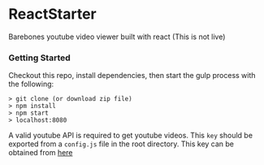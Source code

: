 # ReactStarter

Barebones youtube video viewer built with react (This is not live)

### Getting Started
Checkout this repo, install dependencies, then start the gulp process with the following:

```
> git clone (or download zip file)
> npm install
> npm start
> localhost:8080
```

A valid youtube API is required to get youtube videos. This `key` should be exported from a `config.js` file in the root directory. This key can be obtained from [here](https://console.developers.google.com/apis/dashboard)

